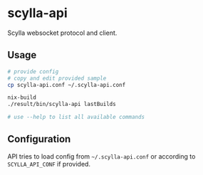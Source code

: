 scylla-api
==========

Scylla websocket protocol and client.

Usage
-----


```bash
# provide config
# copy and edit provided sample
cp scylla-api.conf ~/.scylla-api.conf

nix-build
./result/bin/scylla-api lastBuilds

# use --help to list all available commands
```

Configuration
-------------

API tries to load config from `~/.scylla-api.conf` or according to `SCYLLA_API_CONF` if provided.
